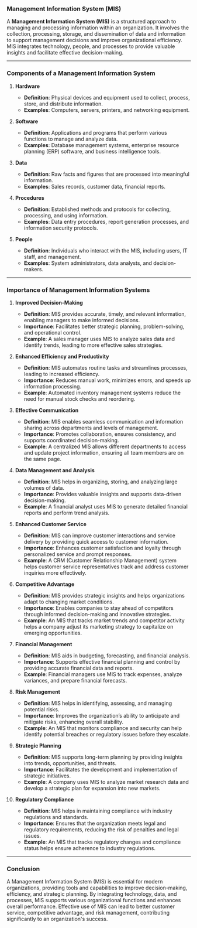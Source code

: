 ### **Management Information System (MIS)**

A **Management Information System (MIS)** is a structured approach to managing and processing information within an organization. It involves the collection, processing, storage, and dissemination of data and information to support management decisions and improve organizational efficiency. MIS integrates technology, people, and processes to provide valuable insights and facilitate effective decision-making.

---

### **Components of a Management Information System**

1. **Hardware**
   - **Definition**: Physical devices and equipment used to collect, process, store, and distribute information.
   - **Examples**: Computers, servers, printers, and networking equipment.

2. **Software**
   - **Definition**: Applications and programs that perform various functions to manage and analyze data.
   - **Examples**: Database management systems, enterprise resource planning (ERP) software, and business intelligence tools.

3. **Data**
   - **Definition**: Raw facts and figures that are processed into meaningful information.
   - **Examples**: Sales records, customer data, financial reports.

4. **Procedures**
   - **Definition**: Established methods and protocols for collecting, processing, and using information.
   - **Examples**: Data entry procedures, report generation processes, and information security protocols.

5. **People**
   - **Definition**: Individuals who interact with the MIS, including users, IT staff, and management.
   - **Examples**: System administrators, data analysts, and decision-makers.

---

### **Importance of Management Information Systems**

1. **Improved Decision-Making**

   - **Definition**: MIS provides accurate, timely, and relevant information, enabling managers to make informed decisions.
   - **Importance**: Facilitates better strategic planning, problem-solving, and operational control.
   - **Example**: A sales manager uses MIS to analyze sales data and identify trends, leading to more effective sales strategies.

2. **Enhanced Efficiency and Productivity**

   - **Definition**: MIS automates routine tasks and streamlines processes, leading to increased efficiency.
   - **Importance**: Reduces manual work, minimizes errors, and speeds up information processing.
   - **Example**: Automated inventory management systems reduce the need for manual stock checks and reordering.

3. **Effective Communication**

   - **Definition**: MIS enables seamless communication and information sharing across departments and levels of management.
   - **Importance**: Promotes collaboration, ensures consistency, and supports coordinated decision-making.
   - **Example**: A centralized MIS allows different departments to access and update project information, ensuring all team members are on the same page.

4. **Data Management and Analysis**

   - **Definition**: MIS helps in organizing, storing, and analyzing large volumes of data.
   - **Importance**: Provides valuable insights and supports data-driven decision-making.
   - **Example**: A financial analyst uses MIS to generate detailed financial reports and perform trend analysis.

5. **Enhanced Customer Service**

   - **Definition**: MIS can improve customer interactions and service delivery by providing quick access to customer information.
   - **Importance**: Enhances customer satisfaction and loyalty through personalized service and prompt responses.
   - **Example**: A CRM (Customer Relationship Management) system helps customer service representatives track and address customer inquiries more effectively.

6. **Competitive Advantage**

   - **Definition**: MIS provides strategic insights and helps organizations adapt to changing market conditions.
   - **Importance**: Enables companies to stay ahead of competitors through informed decision-making and innovative strategies.
   - **Example**: An MIS that tracks market trends and competitor activity helps a company adjust its marketing strategy to capitalize on emerging opportunities.

7. **Financial Management**

   - **Definition**: MIS aids in budgeting, forecasting, and financial analysis.
   - **Importance**: Supports effective financial planning and control by providing accurate financial data and reports.
   - **Example**: Financial managers use MIS to track expenses, analyze variances, and prepare financial forecasts.

8. **Risk Management**

   - **Definition**: MIS helps in identifying, assessing, and managing potential risks.
   - **Importance**: Improves the organization’s ability to anticipate and mitigate risks, enhancing overall stability.
   - **Example**: An MIS that monitors compliance and security can help identify potential breaches or regulatory issues before they escalate.

9. **Strategic Planning**

   - **Definition**: MIS supports long-term planning by providing insights into trends, opportunities, and threats.
   - **Importance**: Facilitates the development and implementation of strategic initiatives.
   - **Example**: A company uses MIS to analyze market research data and develop a strategic plan for expansion into new markets.

10. **Regulatory Compliance**

    - **Definition**: MIS helps in maintaining compliance with industry regulations and standards.
    - **Importance**: Ensures that the organization meets legal and regulatory requirements, reducing the risk of penalties and legal issues.
    - **Example**: An MIS that tracks regulatory changes and compliance status helps ensure adherence to industry regulations.

---

### **Conclusion**

A Management Information System (MIS) is essential for modern organizations, providing tools and capabilities to improve decision-making, efficiency, and strategic planning. By integrating technology, data, and processes, MIS supports various organizational functions and enhances overall performance. Effective use of MIS can lead to better customer service, competitive advantage, and risk management, contributing significantly to an organization's success.